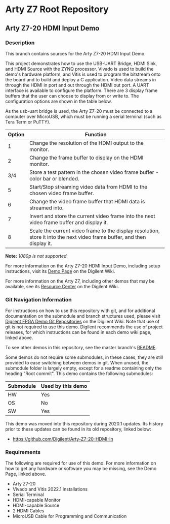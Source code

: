 # Arty Z7 Root Repository

## Arty Z7-20 HDMI Input Demo

### Description

This branch contains sources for the Arty Z7-20 HDMI Input Demo.

This project demonstrates how to use the USB-UART Bridge, HDMI Sink, and HDMI Source with the ZYNQ processor. Vivado is used to build the demo's hardware platform, and Vitis is used to program the bitstream onto the board and to build and deploy a C application. Video data streams in through the HDMI in port and out through the HDMI out port. A UART interface is available to configure the platform. There are 3 display frame buffers that the user can choose to display from or write to. The configuration options are shown in the table below.

As the usb-uart bridge is used, the Arty Z7-20 must be connected to a computer over MicroUSB, which must be running a serial terminal (such as Tera Term or PuTTY).

| Option | Function |
| ------ | -------- |
| 1 | Change the resolution of the HDMI output to the monitor. |
| 2 | Change the frame buffer to display on the HDMI monitor. |
| 3/4 | Store a test pattern in the chosen video frame buffer - color bar or blended. |
| 5 | Start/Stop streaming video data from HDMI to the chosen video frame buffer. |
| 6 | Change the video frame buffer that HDMI data is streamed into. |
| 7 | Invert and store the current video frame into the next video frame buffer and display it. |
| 8 | Scale the current video frame to the display resolution, store it into the next video frame buffer, and then display it. |

**Note:** *1080p is not supported.*

For more information on the Arty Z7-20 HDMI Input Demo, including setup instructions, visit its [Demo Page](https://reference.digilentinc.com/reference/programmable-logic/arty-z7/demos/hdmi-input) on the Digilent Wiki.

For more information on the Arty Z7, including other demos that may be available, see its [Resource Center](https://reference.digilentinc.com/reference/programmable-logic/arty-z7/start) on the Digilent Wiki.

### Git Navigation Information

For instructions on how to use this repository with git, and for additional documentation on the submodule and branch structures used, please visit [Digilent FPGA Demo Git Repositories](https://reference.digilentinc.com/reference/programmable-logic/documents/git) on the Digilent Wiki. Note that use of git is not required to use this demo. Digilent recommends the use of project releases, for which instructions can be found in each demo wiki page, linked above.

To see other demos in this repository, see the master branch's [README](https://github.com/Digilent/Arty-Z7).

Some demos do not require some submodules, in these cases, they are still provided to ease switching between demos in git. When unused, the submodule folder is largely empty, except for a readme containing only the heading "Root commit". This demo contains the following submodules:

| Submodule | Used by this demo |
|-----------|-------------------|
| HW        | Yes               |
| OS        | No                |
| SW        | Yes               |

This demo was moved into this repository during 2020.1 updates. Its history prior to these updates can be found in its old repository, linked below:
* https://github.com/Digilent/Arty-Z7-20-HDMI-In

### Requirements

The following are required for use of this demo. For more information on how to get any hardware or software you may be missing, see the Demo Page, linked above.

* Arty Z7-20
* Vivado and Vitis 2022.1 Installations
* Serial Terminal
* HDMI-capable Monitor
* HDMI-capable Source
* 2 HDMI Cables
* MicroUSB Cable for Programming and Communication